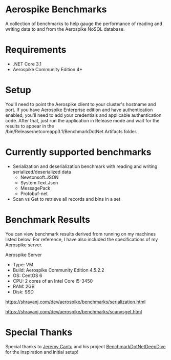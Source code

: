 # Aerospike Benchmarks
A collection of benchmarks to help gauge the performance of reading and writing data to and from the Aerospike NoSQL database. 

# Requirements 
* .NET Core 3.1
* Aerospike Community Edition 4+

# Setup
You'll need to point the Aerospike client to your cluster's hostname and port. If you have Aerospike Enterprise edition and have authentication enabled, you'll need to add your credentials and applicable authentication code. After that, just run the application in Release mode and wait for the results to appear in the /bin/Release/netcoreapp3.1/BenchmarkDotNet.Artifacts folder.

# Currently supported benchmarks
* Serialization and deserialization benchmark with reading and writing serialized/deserialized data 
	* Newtonsoft.JSON
	* System.Text.Json
	* MessagePack
	* Protobuf-net
* Scan vs Get to retrieve all records and bins in a set

# Benchmark Results
You can view benchmark results derived from running on my machines listed below. For reference, I have also included the specifications of my Aerospike server.

Aerospike Server
* Type: VM
* Build: Aerospike Community Edition 4.5.2.2
* OS: CentOS 6
* CPU: 2 cores of an Intel Core i5-3450
* RAM: 2GB
* Disk: SSD

https://shravanj.com/dev/aerospike/benchmarks/serialization.html

https://shravanj.com/dev/aerospike/benchmarks/scanvsget.html

# Special Thanks
Special thanks to [Jeremy Cantu](https://github.com/Jac21) and his project [BenchmarkDotNetDeepDive](https://github.com/Jac21/CSharpMenagerie/tree/master/Reference/BenchmarkDotNetDeepDive) for the inspiration and initial setup!
